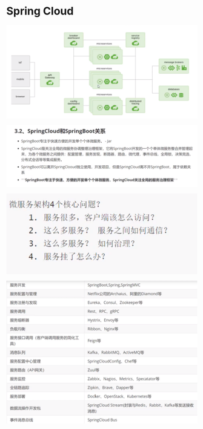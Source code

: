 # Spring Cloud

![](../.gitbook/assets/image%20%28198%29.png)

![](../.gitbook/assets/image%20%28197%29.png)

![](../.gitbook/assets/image%20%28191%29.png)

![](../.gitbook/assets/image%20%28206%29.png)


